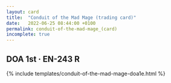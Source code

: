 ```yaml
---
layout: card
title:  "Conduit of the Mad Mage (trading card)"
date:   2022-06-25 08:44:00 +0100
permalink: conduit-of-the-mad-mage_(card)
incomplete: true
---
```


## DOA 1st &middot; EN-243 R

{% include templates/conduit-of-the-mad-mage-doa1e.html %}